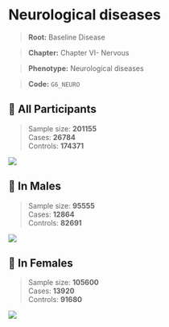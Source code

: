 # Neurological diseases

> **Root:** Baseline Disease  

> **Chapter:** Chapter VI- Nervous  

> **Phenotype:** Neurological diseases  

> **Code:** `G6_NEURO`

## 🧪 All Participants  
> Sample size: **201155**  
> Cases: **26784**  
> Controls: **174371**
<img src="/Disease/Figures/ALL/Incidence/G6_NEURO.png"/>
<CsvTable src="/Disease_Data/ALL/Incidence/COX_G6_NEURO.csv" label="🔍 View full results" />

## 👨 In Males  
> Sample size: **95555**  
> Cases: **12864**  
> Controls: **82691**
<img src="/Disease/Figures/Male/Incidence/G6_NEURO.png"/>
<CsvTable src="/Disease_Data/Male/Incidence/COX_G6_NEURO.csv" label="🔍 View full results" />

## 👩 In Females  
> Sample size: **105600**  
> Cases: **13920**  
> Controls: **91680**
<img src="/Disease/Figures/Female/Incidence/G6_NEURO.png"/>
<CsvTable src="/Disease_Data/Female/Incidence/COX_G6_NEURO.csv" label="🔍 View full results" />

